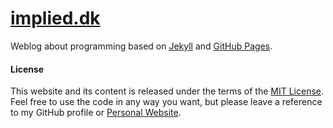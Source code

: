 [implied.dk](http://implied.dk)
===============================
Weblog about programming based on [Jekyll](http://jekyllrb.com) and [GitHub Pages](https://pages.github.com).

#### License
This website and its content is released under the terms of the [MIT License](http://opensource.org/licenses/MIT). Feel free to use the code in any way you want, but please leave a reference to my GitHub profile or [Personal Website](http://christiantang.dk).

